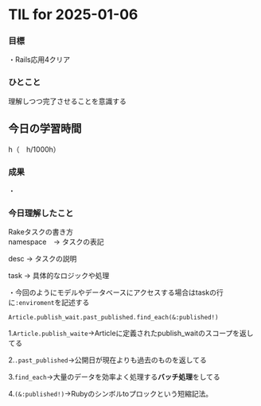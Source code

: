 # TIL for 2025-01-06

### 目標

・Rails応用4クリア

### ひとこと

理解しつつ完了させることを意識する


## 今日の学習時間

h（　h/1000h）

### 成果

・

### 今日理解したこと

<summary>Rakeタスクの書き方</summary>
namespace　→ タスクの表記

desc → タスクの説明

task → 具体的なロジックや処理

・今回のようにモデルやデータベースにアクセスする場合はtaskの行に```:enviroment```を記述する

```Article.publish_wait.past_published.find_each(&:published!)```

1.```Article.publish_waite```→Articleに定義されたpublish_waitのスコープを返してる

2.```.past_published```→公開日が現在よりも過去のものを返してる

3.```find_each```→大量のデータを効率よく処理する**バッチ処理**をしてる

4.```(&:published!)```→Rubyのシンボルtoプロックという短縮記法。

<summary></summary>

<summary></summary>
